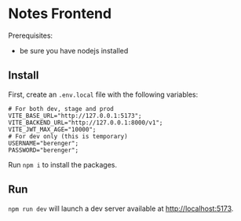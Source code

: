 # Notes Frontend

Prerequisites:
- be sure you have nodejs installed

## Install

First, create an `.env.local` file with the following variables:

```
# For both dev, stage and prod
VITE_BASE_URL="http://127.0.0.1:5173";
VITE_BACKEND_URL="http://127.0.0.1:8000/v1";
VITE_JWT_MAX_AGE="10000";
# For dev only (this is temporary)
USERNAME="berenger";
PASSWORD="berenger";
```

Run `npm i` to install the packages.

## Run

`npm run dev` will launch a dev server available at [http://localhost:5173](http://localhost:5173).